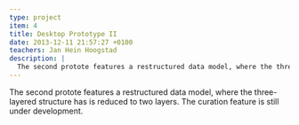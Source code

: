 ```yaml
---
type: project
item: 4
title: Desktop Prototype II
date: 2013-12-11 21:57:27 +0100
teachers: Jan Hein Hoogstad
description: | 
  The second protote features a restructured data model, where the three-layered structure has is reduced to two layers. The curation feature is still under development.
---
```

The second protote features a restructured data model, where the three-layered structure has is reduced to two layers. The curation feature is still under development.